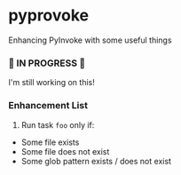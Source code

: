 # pyprovoke
Enhancing PyInvoke with some useful things

### 🚧 IN PROGRESS 🚧

I'm still working on this!

### Enhancement List

1. Run task `foo` only if:
  - Some file exists
  - Some file does not exist
  - Some glob pattern exists / does not exist
